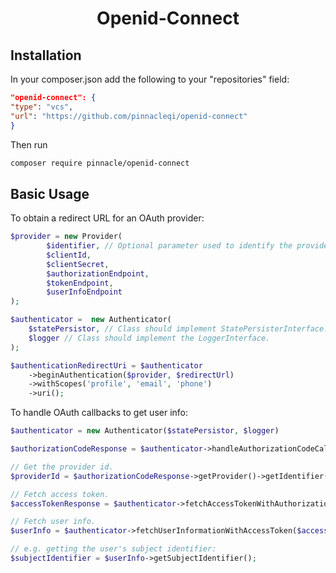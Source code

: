 <h1 align="center">Openid-Connect</h1>

## Installation

In your composer.json add the following to your "repositories" field:

```json
"openid-connect": {
"type": "vcs",
"url": "https://github.com/pinnacleqi/openid-connect"
}
```

Then run

```sh
composer require pinnacle/openid-connect
```

## Basic Usage

To obtain a redirect URL for an OAuth provider:

```php
$provider = new Provider(
        $identifier, // Optional parameter used to identify the provider within the application.
        $clientId,
        $clientSecret,
        $authorizationEndpoint,
        $tokenEndpoint,
        $userInfoEndpoint
);

$authenticator =  new Authenticator(
    $statePersistor, // Class should implement StatePersisterInterface.
    $logger // Class should implement the LoggerInterface.
);

$authenticationRedirectUri = $authenticator
    ->beginAuthentication($provider, $redirectUrl)
    ->withScopes('profile', 'email', 'phone')
    ->uri();
```

To handle OAuth callbacks to get user info:

```php
$authenticator = new Authenticator($statePersistor, $logger)

$authorizationCodeResponse = $authenticator->handleAuthorizationCodeCallback($callbackUri);

// Get the provider id.
$providerId = $authorizationCodeResponse->getProvider()->getIdentifier();

// Fetch access token.
$accessTokenResponse = $authenticator->fetchAccessTokenWithAuthorizationCode($authorizationCodeResponse);

// Fetch user info.
$userInfo = $authenticator->fetchUserInformationWithAccessToken($accessTokenResponse);

// e.g. getting the user's subject identifier:
$subjectIdentifier = $userInfo->getSubjectIdentifier();
```
